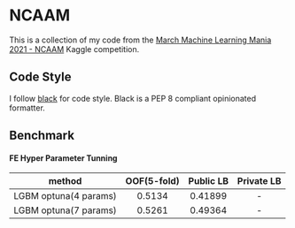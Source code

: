 # NCAAM
This is a collection of my code from the [March Machine Learning Mania 2021 - NCAAM](https://www.kaggle.com/c/ncaam-march-mania-2021) Kaggle competition.

## Code Style
I follow [black](https://pypi.org/project/black/) for code style. Black is a PEP 8 compliant opinionated formatter.

## Benchmark

#### FE Hyper Parameter Tunning
|method|OOF(5-fold)|Public LB|Private LB|
|------|:---------:|:--------:|:--------:|
|LGBM optuna(4 params)|0.5134|0.41899|-|
|LGBM optuna(7 params)|0.5261|0.49364|-|
